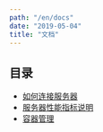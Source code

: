 ```yaml
---
path: "/en/docs"
date: "2019-05-04"
title: "文档"
---
```


## 目录

* [如何连接服务器](/docs/)
* [服务器性能指标说明](/docs/facts)
* [容器管理](/docs/pods)
